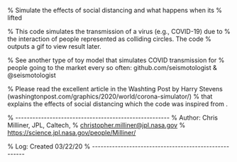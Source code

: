 % Simulate the effects of social distancing and what happens when its
% lifted

% This code simulates the transmission of a virus (e.g., COVID-19) due to
% the interaction of people represented as colliding circles. The code
% outputs a gif to view result later. 

% See another type of toy model that simulates COVID transmission for
% people going to the market every so often: github.com/seismotologist & @seismotologist

% Please read the excellent article in the Washting Post by Harry Stevens (washingtonpost.com/graphics/2020/world/corona-simulator/)
% that explains the effects of social distancing which the code was inspired from .

% ------------------------------------------------------
% Author: Chris Milliner, JPL, Caltech, 
% christopher.milliner@jpl.nasa.gov
% https://science.jpl.nasa.gov/people/Milliner/

% Log: Created 03/22/20
% ------------------------------------------------------
